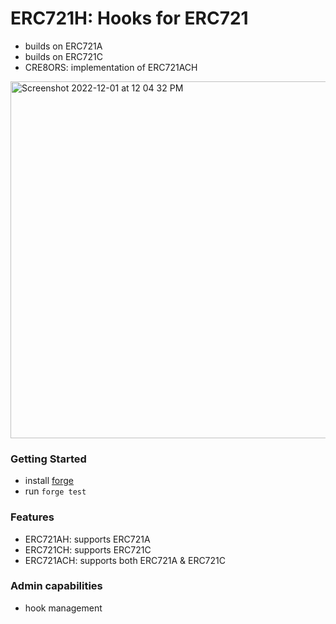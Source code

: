 # ERC721H: Hooks for ERC721

- builds on ERC721A
- builds on ERC721C
- CRE8ORS: implementation of ERC721ACH

<img width="571" alt="Screenshot 2022-12-01 at 12 04 32 PM" src="https://user-images.githubusercontent.com/23249402/205087429-8f33a283-07a7-4ec4-bbeb-c9ad293bf107.png">

### Getting Started

- install [forge](https://mirror.xyz/crisgarner.eth/BhQzl33tthkJJ3Oh2ehAD_2FXGGlMupKlrUUcDk0ALA)
- run `forge test`

### Features

- ERC721AH: supports ERC721A
- ERC721CH: supports ERC721C
- ERC721ACH: supports both ERC721A & ERC721C

### Admin capabilities

- hook management
